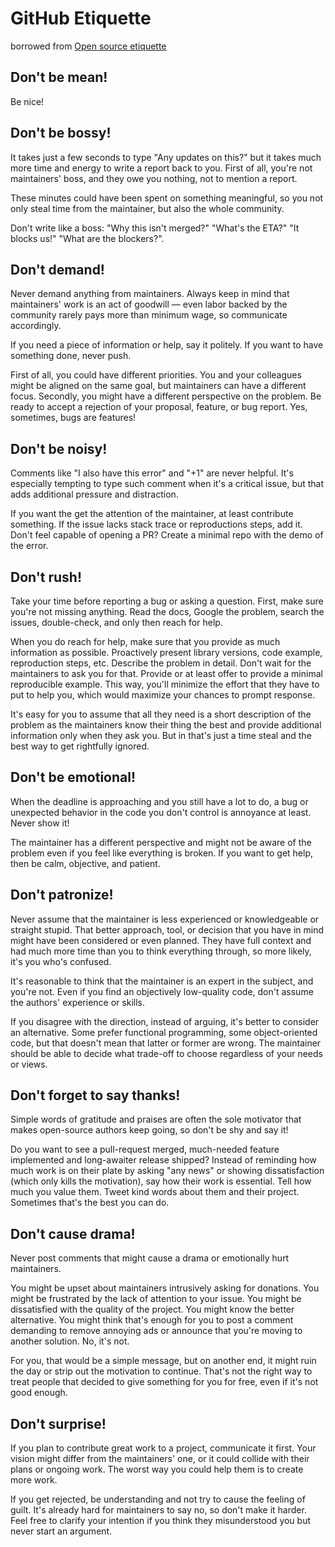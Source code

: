 # GitHub Etiquette
borrowed from [Open source etiquette](https://github.com/kossnocorp/opensource.how)

## Don't be mean!

Be nice!

## Don't be bossy!

  It takes just a few seconds to type "Any updates on this?" but it takes much
  more time and energy to write a report back to you. First of all, you're not
  maintainers' boss, and they owe you nothing, not to mention a report.

  These minutes could have been spent on something meaningful, so you not only
  steal time from the maintainer, but also the whole community.

  Don't write like a boss: "Why this isn't merged?" "What's the ETA?" "It blocks
  us!" "What are the blockers?".

## Don't demand!

  Never demand anything from maintainers. Always keep in mind that maintainers'
  work is an act of goodwill — even labor backed by the community rarely pays
  more than minimum wage, so communicate accordingly.

  If you need a piece of information or help, say it politely. If you want to
  have something done, never push.

  First of all, you could have different priorities. You and your colleagues
  might be aligned on the same goal, but maintainers can have a different focus.
  Secondly, you might have a different perspective on the problem. Be ready to
  accept a rejection of your proposal, feature, or bug report. Yes, sometimes,
  bugs are features!

## Don't be noisy!

  Comments like "I also have this error" and "+1" are never helpful. It's
  especially tempting to type such comment when it's a critical issue, but that
  adds additional pressure and distraction.

  If you want the get the attention of the maintainer, at least contribute
  something. If the issue lacks stack trace or reproductions steps, add it.
  Don't feel capable of opening a PR? Create a minimal repo with the demo of the
  error.

## Don't rush!

  Take your time before reporting a bug or asking a question. First, make sure
  you're not missing anything. Read the docs, Google the problem, search the
  issues, double-check, and only then reach for help.

  When you do reach for help, make sure that you provide as much information as
  possible. Proactively present library versions, code example, reproduction
  steps, etc. Describe the problem in detail. Don't wait for the maintainers to
  ask you for that. Provide or at least offer to provide a minimal reproducible
  example. This way, you'll minimize the effort that they have to put to help
  you, which would maximize your chances to prompt response.

  It's easy for you to assume that all they need is a short description of the
  problem as the maintainers know their thing the best and provide additional
  information only when they ask you. But in that's just a time steal and the
  best way to get rightfully ignored.

## Don't be emotional!

  When the deadline is approaching and you still have a lot to do, a bug or
  unexpected behavior in the code you don't control is annoyance at least. Never
  show it!

  The maintainer has a different perspective and might not be aware of the
  problem even if you feel like everything is broken. If you want to get help,
  then be calm, objective, and patient.

## Don't patronize!

  Never assume that the maintainer is less experienced or knowledgeable or
  straight stupid. That better approach, tool, or decision that you have in mind
  might have been considered or even planned. They have full context and had
  much more time than you to think everything through, so more likely, it's you
  who's confused.

  It's reasonable to think that the maintainer is an expert in the subject, and
  you're not. Even if you find an objectively low-quality code, don't assume the
  authors' experience or skills.

  If you disagree with the direction, instead of arguing, it's better to
  consider an alternative. Some prefer functional programming, some
  object-oriented code, but that doesn't mean that latter or former are wrong.
  The maintainer should be able to decide what trade-off to choose regardless of
  your needs or views.

## Don't forget to say thanks!

  Simple words of gratitude and praises are often the sole motivator that makes
  open-source authors keep going, so don't be shy and say it!

  Do you want to see a pull-request merged, much-needed feature implemented and
  long-awaiter release shipped? Instead of reminding how much work is on their
  plate by asking "any news" or showing dissatisfaction (which only kills the
  motivation), say how their work is essential. Tell how much you value them.
  Tweet kind words about them and their project. Sometimes that's the best you
  can do.

## Don't cause drama!

  Never post comments that might cause a drama or emotionally hurt maintainers.

  You might be upset about maintainers intrusively asking for donations. You
  might be frustrated by the lack of attention to your issue. You might be
  dissatisfied with the quality of the project. You might know the better
  alternative. You might think that's enough for you to post a comment demanding
  to remove annoying ads or announce that you're moving to another solution. No,
  it's not.

  For you, that would be a simple message, but on another end, it might ruin the
  day or strip out the motivation to continue. That's not the right way to treat
  people that decided to give something for you for free, even if it's not good
  enough.

## Don't surprise!

  If you plan to contribute great work to a project, communicate it first. Your
  vision might differ from the maintainers' one, or it could collide with their
  plans or ongoing work. The worst way you could help them is to create more
  work.

  If you get rejected, be understanding and not try to cause the feeling of
  guilt. It's already hard for maintainers to say no, so don't make it harder.
  Feel free to clarify your intention if you think they misunderstood you but
  never start an argument.
